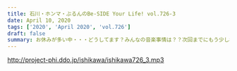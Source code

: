 ```yaml
---
title: 石川・ホンマ・ぶるんのBe-SIDE Your Life! vol.726-3
date: April 10, 2020
tags: ['2020', 'April 2020', 'vol.726']
draft: false
summary: お休みが多い中・・・どうしてます？みんなの音楽事情は？？次回までにもう少し機材良くしておきます！
---
```


http://project-phi.ddo.jp/ishikawa/ishikawa726_3.mp3
